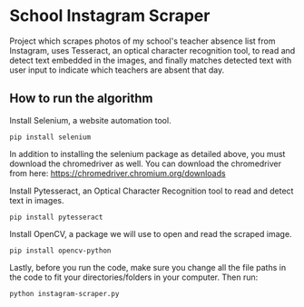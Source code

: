 # School Instagram Scraper
Project which scrapes photos of my school's teacher absence list from Instagram, uses Tesseract, an optical character recognition tool, to read and detect text embedded in the images, and finally matches detected text with user input to indicate which teachers are absent that day. 

## How to run the algorithm
Install Selenium, a website automation tool.
```
pip install selenium
```
In addition to installing the selenium package as detailed above, you must download the chromedriver as well. You can download the chromedriver from here: https://chromedriver.chromium.org/downloads

Install Pytesseract, an Optical Character Recognition tool to read and detect text in images.
```
pip install pytesseract
```

Install OpenCV, a package we will use to open and read the scraped image.
```
pip install opencv-python
```

Lastly, before you run the code, make sure you change all the file paths in the code to fit your directories/folders in your computer. Then run:
```
python instagram-scraper.py
```

